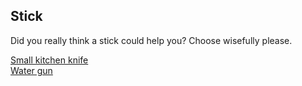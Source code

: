 ## Stick
Did you really think a stick could help you? Choose wisefully please.

[Small kitchen knife](knife.md)  
[Water gun](water.md)  